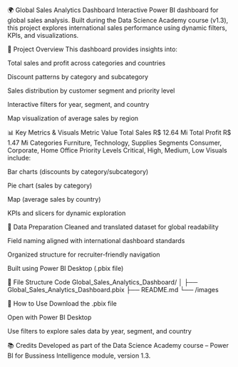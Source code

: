 🌍 Global Sales Analytics Dashboard
Interactive Power BI dashboard for global sales analysis. Built during the Data Science Academy course (v1.3), this project explores international sales performance using dynamic filters, KPIs, and visualizations.

📌 Project Overview
This dashboard provides insights into:

Total sales and profit across categories and countries

Discount patterns by category and subcategory

Sales distribution by customer segment and priority level

Interactive filters for year, segment, and country

Map visualization of average sales by region

📊 Key Metrics & Visuals
Metric	Value
Total Sales	R$ 12.64 Mi
Total Profit	R$ 1.47 Mi
Categories	Furniture, Technology, Supplies
Segments	Consumer, Corporate, Home Office
Priority Levels	Critical, High, Medium, Low
Visuals include:

Bar charts (discounts by category/subcategory)

Pie chart (sales by category)

Map (average sales by country)

KPIs and slicers for dynamic exploration

🧹 Data Preparation
Cleaned and translated dataset for global readability

Field naming aligned with international dashboard standards

Organized structure for recruiter-friendly navigation

Built using Power BI Desktop (.pbix file)

📁 File Structure
Code
Global_Sales_Analytics_Dashboard/
│
├── Global_Sales_Analytics_Dashboard.pbix
├── README.md
└── /images

🚀 How to Use
Download the .pbix file

Open with Power BI Desktop

Use filters to explore sales data by year, segment, and country

📚 Credits
Developed as part of the Data Science Academy course – Power BI for Bussiness Intelligence module, version 1.3.
